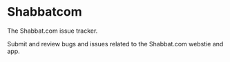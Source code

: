 # Shabbatcom

The Shabbat.com issue tracker.

Submit and review bugs and issues related to the Shabbat.com webstie and app.


